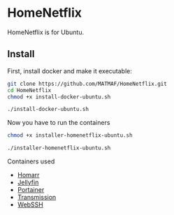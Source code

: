 # HomeNetflix
HomeNetflix is for Ubuntu.

## Install
First, install docker and make it executable:
```bash
git clone https://github.com/MATMAF/HomeNetflix.git
cd HomeNetflix
chmod +x install-docker-ubuntu.sh
```
```sh
./install-docker-ubuntu.sh
```
Now you have to run the containers
```bash
chmod +x installer-homenetflix-ubuntu.sh
```
```sh
./installer-homenetflix-ubuntu.sh
```
Containers used
*   [Homarr](https://github.com/ajnart/homarr)
* [Jellyfin](https://jellyfin.org/)
* [Portainer](https://www.portainer.io/)
* [Transmission](https://transmissionbt.com/)
* [WebSSH](https://github.com/huashengdun/webssh)

